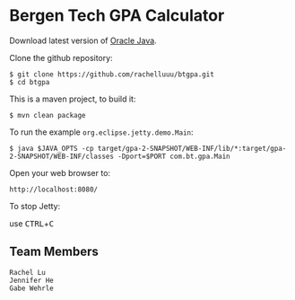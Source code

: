 Bergen Tech GPA Calculator
======================================

Download latest version of [Oracle Java](http://www.oracle.com/technetwork/java/javase/downloads/jdk8-downloads-2133151.html).

Clone the github repository:

    $ git clone https://github.com/rachelluuu/btgpa.git
    $ cd btgpa
    
This is a maven project, to build it:

    $ mvn clean package

To run the example `org.eclipse.jetty.demo.Main`:

    $ java $JAVA_OPTS -cp target/gpa-2-SNAPSHOT/WEB-INF/lib/*:target/gpa-2-SNAPSHOT/WEB-INF/classes -Dport=$PORT com.bt.gpa.Main

Open your web browser to:

    http://localhost:8080/  

To stop Jetty:

  use <kbd>CTRL</kbd>+<kbd>C</kbd>


Team Members
----------------
	Rachel Lu
	Jennifer He
	Gabe Wehrle
